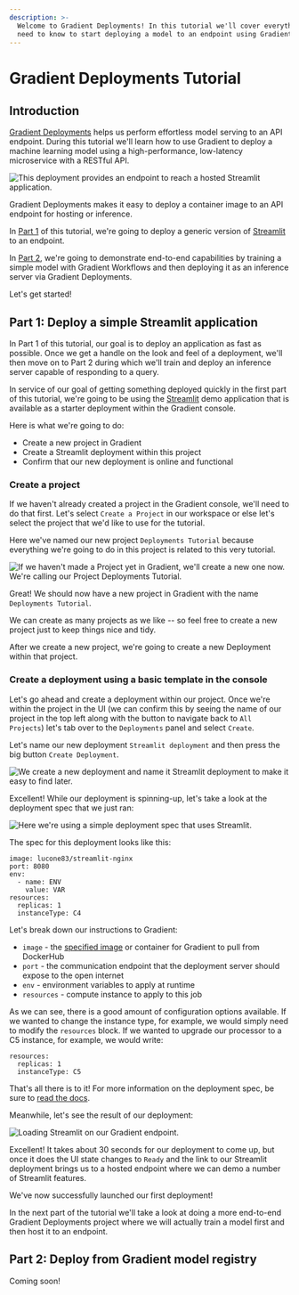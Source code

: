 ```yaml
---
description: >-
  Welcome to Gradient Deployments! In this tutorial we'll cover everything you
  need to know to start deploying a model to an endpoint using Gradient.
---
```


# Gradient Deployments Tutorial

## Introduction

[Gradient Deployments](https://gradient.run/deployments) helps us perform effortless model serving to an API endpoint. During this tutorial we'll learn how to use Gradient to deploy a machine learning model using a high-performance, low-latency microservice with a RESTful API.

![This deployment provides an endpoint to reach a hosted Streamlit application.](<../../.gitbook/assets/image (90) (1) (1).png>)

Gradient Deployments makes it easy to deploy a container image to an API endpoint for hosting or inference.&#x20;

In [Part 1](gradient-deployments-tutorial.md#part-1-deploy-a-simple-streamlit-application) of this tutorial, we're going to deploy a generic version of [Streamlit](https://streamlit.io) to an endpoint.&#x20;

In [Part 2](gradient-deployments-tutorial.md#part-2-deploy-from-gradient-model-registry), we're going to demonstrate end-to-end capabilities by training a simple model with Gradient Workflows and then deploying it as an inference server via Gradient Deployments.&#x20;

Let's get started!

## Part 1: Deploy a simple Streamlit application

In Part 1 of this tutorial, our goal is to deploy an application as fast as possible. Once we get a handle on the look and feel of a deployment, we'll then move on to Part 2 during which we'll train and deploy an inference server capable of responding to a query.&#x20;

In service of our goal of getting something deployed quickly in the first part of this tutorial, we're going to be using the [Streamlit](https://streamlit.io) demo application that is available as a starter deployment within the Gradient console.

Here is what we're going to do:

* Create a new project in Gradient
* Create a Streamlit deployment within this project
* Confirm that our new deployment is online and functional

### Create a project

If we haven't already created a project in the Gradient console, we'll need to do that first. Let's select `Create a Project` in our workspace or else let's select the project that we'd like to use for the tutorial.

Here we've named our new project `Deployments Tutorial` because everything we're going to do in this project is related to this very tutorial.

![If we haven't made a Project yet in Gradient, we'll create a new one now. We're calling our Project Deployments Tutorial.](<../../.gitbook/assets/image (92) (1).png>)

Great! We should now have a new project in Gradient with the name `Deployments Tutorial`.

We can create as many projects as we like -- so feel free to create a new project just to keep things nice and tidy.&#x20;

After we create a new project, we're going to create a new Deployment within that project.

### Create a deployment using a basic template in the console

Let's go ahead and create a deployment within our project. Once we're within the project in the UI (we can confirm this by seeing the name of our project in the top left along with the button to navigate back to `All Projects`) let's tab over to the `Deployments` panel and select `Create`.

Let's name our new deployment `Streamlit deployment` and then press the big button `Create Deployment`.&#x20;

![We create a new deployment and name it Streamlit deployment to make it easy to find later.](<../../.gitbook/assets/image (86) (1).png>)

Excellent! While our deployment is spinning-up, let's take a look at the deployment spec that we just ran:

![Here we're using a simple deployment spec that uses Streamlit.](<../../.gitbook/assets/image (87).png>)

The spec for this deployment looks like this:

```
image: lucone83/streamlit-nginx
port: 8080
env:
  - name: ENV
    value: VAR
resources:
  replicas: 1
  instanceType: C4
```

Let's break down our instructions to Gradient:

* `image` - the [specified image](https://hub.docker.com/r/lucone83/streamlit-nginx) or container for Gradient to pull from DockerHub
* `port` - the communication endpoint that the deployment server should expose to the open internet
* `env` - environment variables to apply at runtime
* `resources` - compute instance to apply to this job

As we can see, there is a good amount of configuration options available. If we wanted to change the instance type, for example, we would simply need to modify the `resources` block. If we wanted to upgrade our processor to a C5 instance, for example, we would write:

```
resources:
  replicas: 1
  instanceType: C5
```

That's all there is to it! For more information on the deployment spec, be sure to [read the docs](https://docs.paperspace.com/gradient/explore-train-deploy/deployments/deployment-spec).&#x20;

Meanwhile, let's see the result of our deployment:

![Loading Streamlit on our Gradient endpoint.](<../../.gitbook/assets/image (91) (1).png>)

Excellent! It takes about 30 seconds for our deployment to come up, but once it does the UI state changes to `Ready` and the link to our Streamlit deployment brings us to a hosted endpoint where we can demo a number of Streamlit features.&#x20;

We've now successfully launched our first deployment!&#x20;

In the next part of the tutorial we'll take a look at doing a more end-to-end Gradient Deployments project where we will actually train a model first and then host it to an endpoint.

## Part 2: Deploy from Gradient model registry

Coming soon!

